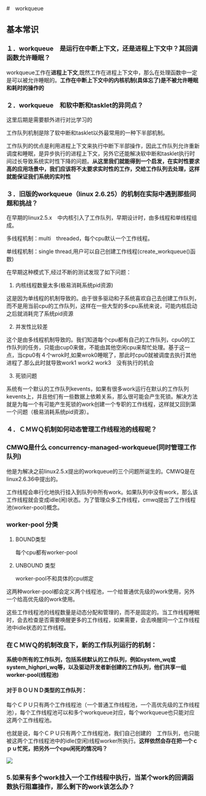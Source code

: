 #　workqueue　

## 基本常识

### １．workqueue　是运行在中断上下文，还是进程上下文中？其回调函数允许睡眠？

workqueue工作在**进程上下文**,既然工作在进程上下文中，那么在处理函数中一定是可以被允许睡眠的。**工作在中断上下文中的内核机制(具体忘了)是不被允许睡眠和耗时的操作的**

### ２．workqueue　和软中断和tasklet的异同点？

这里后期是需要额外进行对比学习的

工作队列机制是除了软中断和tasklet以外最常用的一种下半部机制。

工作队列的优点是利用进程上下文来执行中断下半部操作，因此工作队列允许重新调度和睡眠，是异步执行的进程上下文，另外它还能解决软中断和tasklet执行时间过长导致系统实时性下降的问题。**从这里我们就能得到一个启发，在实时性要求高的应用场景中，我们应该将不太要求实时性的工作，交给工作队列去处理，这样就能保证我们系统的实时性**

### ３．旧版的workqueue（linux 2.6.25）的机制在实际中遇到那些问题和挑战？

在早期的linux2.5.x　中内核引入了工作队列，早期设计时，由多线程和单线程组成。

多线程机制：multi　threaded，每个cpu默认一个工作线程。

单线程机制：single thread,用户可以自己创建工作线程(create_workqueue()函数)

在早期这种模式下,经过不断的测试发现了如下问题：

1. 内核线程数量太多(极易消耗系统pid资源)

这是因为单线程的机制导致的。由于很多驱动和子系统喜欢自己去创建工作队列，而不是用当前cpu的工作队列，这样在一些大型的多cpu系统来说，可能内核启动之后就消耗完了系统pid资源

2. 并发性比较差

这个是由多线程机制导致的。我们知道每个cpu都有自己的工作队列，cpu0的工作队列的任务，只能由cup0来做，不能由其他空闲cpu来帮忙处理。基于这一点，当cpu0有４个wrok时,如果wrok0睡眠了，那此时cpu0就被调度去执行其他进程了.那么此时就导致work1 work2 work3　没有执行的机会

3. 死锁问题

系统有一个默认的工作队列kevents，如果有很多work运行在默认的工作队列kevents上，并且他们有一些数据上依赖关系，那么很可能会产生死锁。解决方法就是为每一个有可能产生死锁的work创建一个专职的工作线程，这样就又回到第一个问题（极易消耗系统pid资源）。

### ４．ＣＭＷＱ机制如何动态管理工作线程池的线程呢？

### CMWQ是什么 concurrency-managed-workqueue(同时管理工作队列)

他是为解决之前linux2.5.x提出的workqueue的三个问题所诞生的。CMWQ是在linux2.6.36中提出的。

工作线程会串行化地执行挂入到队列中所有work。如果队列中没有work，那么该工作线程就会变成idle(闲)状态。为了管理众多工作线程，cmwq提出了工作线程池(worker-pool)概念。

### worker-pool 分类

1. BOUND类型

   每个cpu都有worker-pool

2. UNBOUND 类型

   worker-pool不和具体的cpu绑定

这两种worker-pool都会定义两个线程池，一个给普通优先级的work使用，另外一个给高优先级的work使用。

这些工作线程池的线程数量是动态分配和管理的，而不是固定的。当工作线程睡眠时，会去检查是否需要唤醒更多的工作线程，如果需要，会去唤醒同一个工作线程池中idle状态的工作线程。

### 在ＣＭＷＱ的机制改良下，新的工作队列运行的机制：

**系统中所有的工作队列，包括系统默认的工作队列，例如system_wq或system_highpri_wq等，以及驱动开发者新创建的工作队列，他们共享一组worker-pool(线程池)**

#### 对于ＢＯＵＮＤ类型的工作队列：

每个ＣＰＵ只有两个工作线程池（一个普通工作线程池，一个高优先级的工作线程池），每个工作线程池可以和多个workqueue对应，每个workqueue也只能对应这两个工作线程池。

也就是说，每个ＣＰＵ只有两个工作线程池，我们自己创建的　工作队列，也只能被这两个工作线程池中的idle(空闲)线程worker所执行。**这样依然会存在把一个ｃｐｕ忙死，把另外一个cpu闲死的情况吗？**

![](/home/colby/work/study/other/caobinxin.github.io/_posts/myntai_work/201809/2018-09-12-bound-unbound-workqueue.png)

### 5.如果有多个work挂入一个工作线程中执行，当某个work的回调函数执行阻塞操作，那么剩下的work该怎么办？



